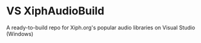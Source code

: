 # VS XiphAudioBuild
 A ready-to-build repo for Xiph.org's popular audio libraries on Visual Studio (Windows)
